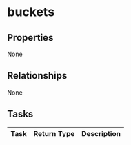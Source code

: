 # buckets



## Properties
None

## Relationships
None


## Tasks

| Task		   | Return Type	|Description|
|:---------------|:--------|:----------|

